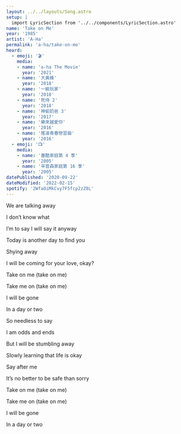 ```yaml
---
layout: ../../layouts/Song.astro
setup: |
  import LyricSection from '../../components/LyricSection.astro'
name: 'Take on Me'
year: '1985'
artist: 'A-Ha'
permalink: 'a-ha/take-on-me'
heard:
  - emoji: '🎬'
    media:
    - name: 'a-ha The Movie'
      year: '2021'
    - name: '大黃蜂'
      year: '2018'
    - name: '一級玩家'
      year: '2018'
    - name: '死侍 2'
      year: '2018'
    - name: '神偷奶爸 3'
      year: '2017'
    - name: '樂來越愛你'
      year: '2016'
    - name: '搖滾青春戀習曲'
      year: '2016'
  - emoji: '📺'
    media:
    - name: '蓋酷家庭第 4 季'
      year: '2005'
    - name: '辛普森家庭第 16 季'
      year: '2005'
datePublished: '2020-09-22'
dateModified: '2022-02-15'
spotify: '2WfaOiMkCvy7F5fcp2zZ8L'
---
```


<LyricSection>

We are talking away

I don&rsquo;t know what

I&rsquo;m to say I will say it anyway

Today is another day to find you

Shying away

I will be coming for your love, okay?

</LyricSection>

<LyricSection>

Take on me (take on me)

Take me on (take on me)

I will be gone

In a day or two

</LyricSection>

<LyricSection>

So needless to say

I am odds and ends

But I will be stumbling away

Slowly learning that life is okay

Say after me

It&rsquo;s no better to be safe than sorry

</LyricSection>

<LyricSection>

Take on me (take on me)

Take me on (take on me)

I will be gone

In a day or two

</LyricSection>
